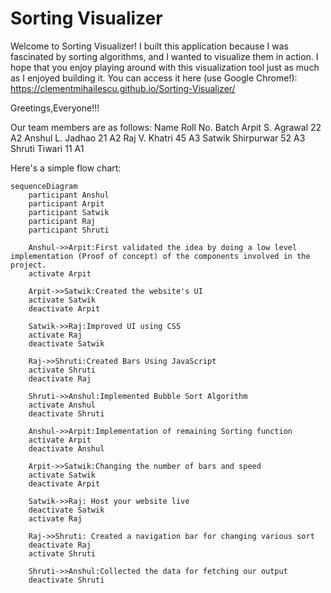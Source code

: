 # Sorting Visualizer

Welcome to Sorting Visualizer! I built this application because I was fascinated by sorting algorithms, and I wanted to visualize them in action. I hope that you enjoy playing around with this visualization tool just as much as I enjoyed building it. You can access it here (use Google Chrome!): https://clementmihailescu.github.io/Sorting-Visualizer/

Greetings,Everyone!!!

Our team members are as follows:
Name                Roll No.     Batch
Arpit S. Agrawal    22           A2
Anshul L. Jadhao    21           A2
Raj V. Khatri       45           A3
Satwik Shirpurwar   52           A3
Shruti Tiwari       11           A1

Here's a simple flow chart:
```mermaid
sequenceDiagram
    participant Anshul
    participant Arpit
    participant Satwik
    participant Raj
    participant Shruti

    Anshul->>Arpit:First validated the idea by doing a low level implementation (Proof of concept) of the components involved in the project.
    activate Arpit
    
    Arpit->>Satwik:Created the website's UI
    activate Satwik
    deactivate Arpit
    
    Satwik->>Raj:Improved UI using CSS
    activate Raj
    deactivate Satwik
    
    Raj->>Shruti:Created Bars Using JavaScript
    activate Shruti
    deactivate Raj
    
    Shruti->>Anshul:Implemented Bubble Sort Algorithm
    activate Anshul
    deactivate Shruti
    
    Anshul->>Arpit:Implementation of remaining Sorting function
    activate Arpit
    deactivate Anshul
    
    Arpit->>Satwik:Changing the number of bars and speed
    activate Satwik
    deactivate Arpit
    
    Satwik->>Raj: Host your website live
    deactivate Satwik
    activate Raj
    
    Raj->>Shruti: Created a navigation bar for changing various sort
    deactivate Raj 
    activate Shruti
    
    Shruti->>Anshul:Collected the data for fetching our output
    deactivate Shruti
```
